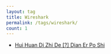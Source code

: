 ```yaml
---
layout: tag
title: Wireshark
permalink: /tags/wireshark/
count: 1
---
```


- [Hui Huan Di Zhi De [?] Dian Er Po Shi ](https://yeshan333.github.io/2021/11/27/loopback-addr/)
